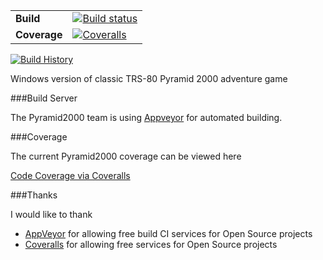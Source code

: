 
| | |
| --- | --- |
| **Build** | [![Build status](https://img.shields.io/appveyor/ci/drcjt/pyramid2000.svg)](https://ci.appveyor.com/project/drcjt/pyramid2000) |
| **Coverage** | [![Coveralls](https://coveralls.io/repos/github/drcjt/Pyramid2000/badge.svg?branch=master)](https://coveralls.io/github/drcjt/Pyramid2000?branch=master) |
[![Build History](https://buildstats.info/appveyor/chart/drcjt/pyramid2000)](https://ci.appveyor.com/project/drcjt/pyramid2000)

Windows version of classic TRS-80 Pyramid 2000 adventure game

###Build Server

The Pyramid2000 team is using [Appveyor](http://www.appveyor.com/) for automated building.

###Coverage

The current Pyramid2000 coverage can be viewed here

[Code Coverage via Coveralls](https://coveralls.io/github/drcjt/pyramid2000)

###Thanks

I would like to thank

* [AppVeyor](https://ci.appveyor.com/project/drcjt/pyramid2000) for allowing free build CI services for Open Source projects
* [Coveralls](https://coveralls.io/github/drcjt/pyramid2000) for allowing free services for Open Source projects
